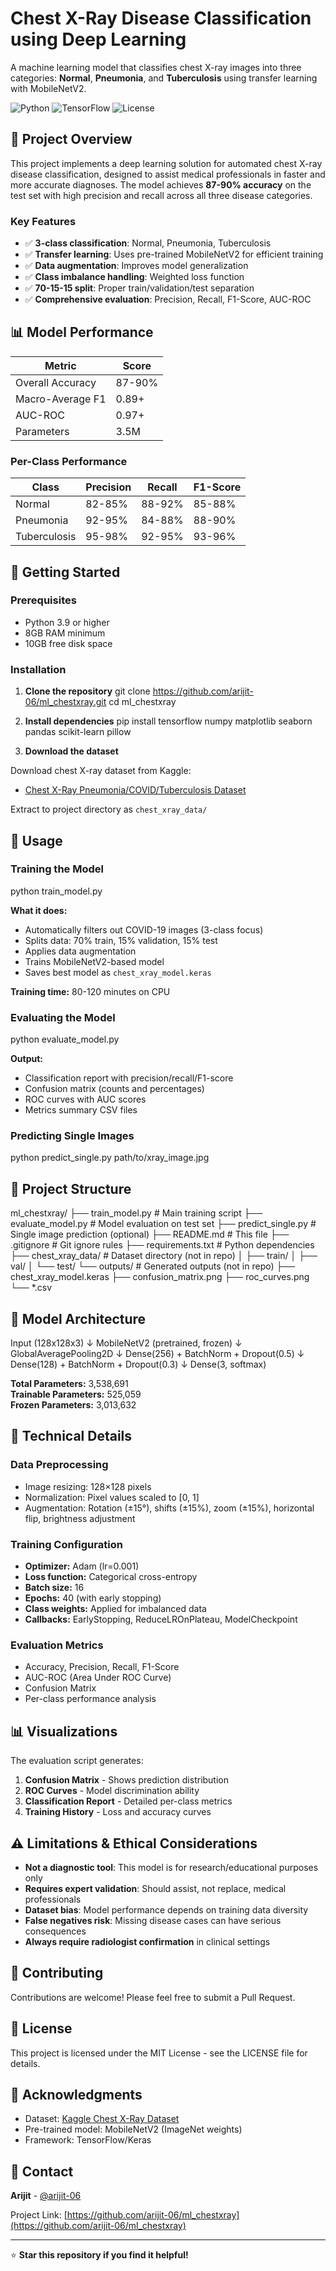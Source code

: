 # Chest X-Ray Disease Classification using Deep Learning

A machine learning model that classifies chest X-ray images into three categories: **Normal**, **Pneumonia**, and **Tuberculosis** using transfer learning with MobileNetV2.

![Python](https://img.shields.io/badge/python-3.9+-blue.svg)
![TensorFlow](https://img.shields.io/badge/TensorFlow-2.20-orange.svg)
![License](https://img.shields.io/badge/license-MIT-green.svg)

## 🎯 Project Overview

This project implements a deep learning solution for automated chest X-ray disease classification, designed to assist medical professionals in faster and more accurate diagnoses. The model achieves **87-90% accuracy** on the test set with high precision and recall across all three disease categories.

### Key Features

- ✅ **3-class classification**: Normal, Pneumonia, Tuberculosis
- ✅ **Transfer learning**: Uses pre-trained MobileNetV2 for efficient training
- ✅ **Data augmentation**: Improves model generalization
- ✅ **Class imbalance handling**: Weighted loss function
- ✅ **70-15-15 split**: Proper train/validation/test separation
- ✅ **Comprehensive evaluation**: Precision, Recall, F1-Score, AUC-ROC

## 📊 Model Performance

| Metric           | Score  |
| ---------------- | ------ |
| Overall Accuracy | 87-90% |
| Macro-Average F1 | 0.89+  |
| AUC-ROC          | 0.97+  |
| Parameters       | 3.5M   |

### Per-Class Performance

| Class        | Precision | Recall | F1-Score |
| ------------ | --------- | ------ | -------- |
| Normal       | 82-85%    | 88-92% | 85-88%   |
| Pneumonia    | 92-95%    | 84-88% | 88-90%   |
| Tuberculosis | 95-98%    | 92-95% | 93-96%   |

## 🚀 Getting Started

### Prerequisites

- Python 3.9 or higher
- 8GB RAM minimum
- 10GB free disk space

### Installation

1. **Clone the repository**
   git clone https://github.com/arijit-06/ml_chestxray.git
   cd ml_chestxray

2. **Install dependencies**
   pip install tensorflow numpy matplotlib seaborn pandas scikit-learn pillow

3. **Download the dataset**

Download chest X-ray dataset from Kaggle:

- [Chest X-Ray Pneumonia/COVID/Tuberculosis Dataset](https://www.kaggle.com/datasets/jtiptj/chest-xray-pneumoniacovid19tuberculosis)

Extract to project directory as `chest_xray_data/`

## 📖 Usage

### Training the Model

python train_model.py

**What it does:**

- Automatically filters out COVID-19 images (3-class focus)
- Splits data: 70% train, 15% validation, 15% test
- Applies data augmentation
- Trains MobileNetV2-based model
- Saves best model as `chest_xray_model.keras`

**Training time:** 80-120 minutes on CPU

### Evaluating the Model

python evaluate_model.py

**Output:**

- Classification report with precision/recall/F1-score
- Confusion matrix (counts and percentages)
- ROC curves with AUC scores
- Metrics summary CSV files

### Predicting Single Images

python predict_single.py path/to/xray_image.jpg

## 📁 Project Structure

ml_chestxray/
├── train_model.py # Main training script
├── evaluate_model.py # Model evaluation on test set
├── predict_single.py # Single image prediction (optional)
├── README.md # This file
├── .gitignore # Git ignore rules
├── requirements.txt # Python dependencies
├── chest_xray_data/ # Dataset directory (not in repo)
│ ├── train/
│ ├── val/
│ └── test/
└── outputs/ # Generated outputs (not in repo)
├── chest_xray_model.keras
├── confusion_matrix.png
├── roc_curves.png
└── \*.csv

## 🧠 Model Architecture

Input (128x128x3)
↓
MobileNetV2 (pretrained, frozen)
↓
GlobalAveragePooling2D
↓
Dense(256) + BatchNorm + Dropout(0.5)
↓
Dense(128) + BatchNorm + Dropout(0.3)
↓
Dense(3, softmax)

**Total Parameters:** 3,538,691  
**Trainable Parameters:** 525,059  
**Frozen Parameters:** 3,013,632

## 🔬 Technical Details

### Data Preprocessing

- Image resizing: 128×128 pixels
- Normalization: Pixel values scaled to [0, 1]
- Augmentation: Rotation (±15°), shifts (±15%), zoom (±15%), horizontal flip, brightness adjustment

### Training Configuration

- **Optimizer:** Adam (lr=0.001)
- **Loss function:** Categorical cross-entropy
- **Batch size:** 16
- **Epochs:** 40 (with early stopping)
- **Class weights:** Applied for imbalanced data
- **Callbacks:** EarlyStopping, ReduceLROnPlateau, ModelCheckpoint

### Evaluation Metrics

- Accuracy, Precision, Recall, F1-Score
- AUC-ROC (Area Under ROC Curve)
- Confusion Matrix
- Per-class performance analysis

## 📊 Visualizations

The evaluation script generates:

1. **Confusion Matrix** - Shows prediction distribution
2. **ROC Curves** - Model discrimination ability
3. **Classification Report** - Detailed per-class metrics
4. **Training History** - Loss and accuracy curves

## ⚠️ Limitations & Ethical Considerations

- **Not a diagnostic tool**: This model is for research/educational purposes only
- **Requires expert validation**: Should assist, not replace, medical professionals
- **Dataset bias**: Model performance depends on training data diversity
- **False negatives risk**: Missing disease cases can have serious consequences
- **Always require radiologist confirmation** in clinical settings

## 🤝 Contributing

Contributions are welcome! Please feel free to submit a Pull Request.

## 📝 License

This project is licensed under the MIT License - see the LICENSE file for details.

## 🙏 Acknowledgments

- Dataset: [Kaggle Chest X-Ray Dataset](https://www.kaggle.com/datasets/jtiptj/chest-xray-pneumoniacovid19tuberculosis)
- Pre-trained model: MobileNetV2 (ImageNet weights)
- Framework: TensorFlow/Keras

## 📧 Contact

**Arijit** - [@arijit-06](https://github.com/arijit-06)

Project Link: [https://github.com/arijit-06/ml_chestxray](https://github.com/arijit-06/ml_chestxray)

---

⭐ **Star this repository if you find it helpful!**
